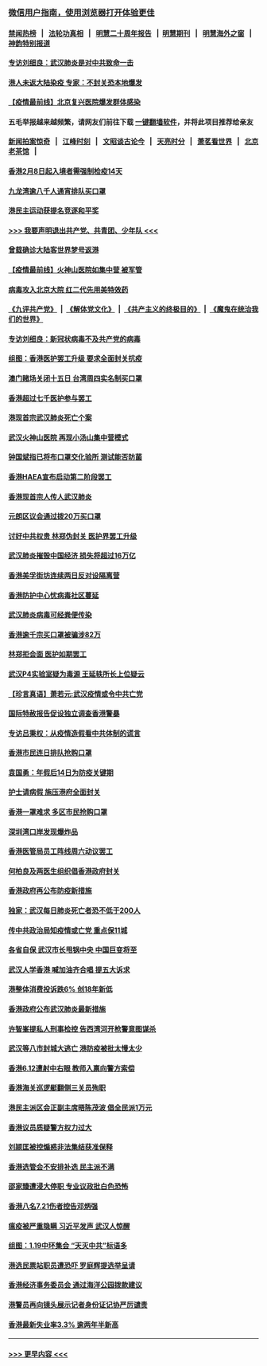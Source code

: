 ### [微信用户指南，使用浏览器打开体验更佳](https://github.com/gfw-breaker/banned-news1/blob/master/indexes/wechat-guide.md?t=0)
#### [禁闻热榜](热点新闻.md?t=0)  &nbsp;&nbsp;|&nbsp;&nbsp; [法轮功真相](https://github.com/gfw-breaker/truth/blob/master/README.md?t=0) &nbsp;&nbsp;|&nbsp;&nbsp; [明慧二十周年报告](https://github.com/gfw-breaker/mh-reports/blob/master/README.md?t=0) &nbsp;&nbsp;|&nbsp;&nbsp;[明慧期刊](https://github.com/gfw-breaker/mh-qikan) &nbsp;&nbsp;|&nbsp;&nbsp; [明慧海外之窗](https://github.com/gfw-breaker/mh-news/blob/master/README.md?t=0) &nbsp;&nbsp;|&nbsp;&nbsp; [神韵特别报道](https://github.com/gfw-breaker/mh-news/blob/master/shenyun.md?t=0)
#### [专访刘细良：武汉肺炎是对中共致命一击](../pages/nsc415/n11849934.md?t=02070622) 
#### [港人未返大陆染疫 专家：不封关恐本地爆发](../pages/nsc415/n11848021.md?t=02070622) 
#### [【疫情最前线】北京复兴医院爆发群体感染](../pages/nsc415/n11847626.md?t=02070622) 
#### 五毛举报越来越频繁，请网友们前往下载 [一键翻墙软件](https://github.com/gfw-breaker/ssr-accounts)，并将此项目推荐给亲友
#### [新闻拍案惊奇](https://github.com/gfw-breaker/banned-news1/blob/master/pages/link4.md) &nbsp;&nbsp;|&nbsp;&nbsp; [江峰时刻](https://github.com/gfw-breaker/banned-news1/blob/master/pages/link4.md) &nbsp;&nbsp;|&nbsp;&nbsp; [文昭谈古论今](https://github.com/gfw-breaker/banned-news1/blob/master/pages/link4.md) &nbsp;&nbsp;|&nbsp;&nbsp; [天亮时分](https://github.com/gfw-breaker/banned-news1/blob/master/pages/link4.md) &nbsp;&nbsp;|&nbsp;&nbsp; [萧茗看世界](https://github.com/gfw-breaker/banned-news1/blob/master/pages/link4.md) &nbsp;&nbsp;|&nbsp;&nbsp; [北京老茶馆](https://github.com/gfw-breaker/banned-news1/blob/master/pages/link4.md) &nbsp;&nbsp;|&nbsp;&nbsp; 
#### [香港2月8日起入境者需强制检疫14天](../pages/nsc415/n11847658.md?t=02070622) 
#### [九龙湾逾八千人通宵排队买口罩](../pages/nsc415/n11847647.md?t=02070622) 
#### [港民主运动获提名竞逐和平奖](../pages/nsc415/n11847633.md?t=02070622) 
#### [>>> 我要声明退出共产党、共青团、少年队 <<<](https://github.com/begood0513/goodnews/blob/master/quit/letter.md) 
#### [曾载确诊大陆客世界梦号返港](../pages/nsc415/n11847608.md?t=02070622) 
#### [【疫情最前线】火神山医院如集中营 被军管](../pages/nsc415/n11847524.md?t=02070622) 
#### [病毒攻入北京大院 红二代先用美特效药](../pages/nsc415/n11847427.md?t=02070622) 
#### [《九评共产党》](https://github.com/begood0513/9ping.md/blob/master/README.md) &nbsp;|&nbsp; [《解体党文化》](../../../../jtdwh.md/blob/master/README.md)  &nbsp;|&nbsp; [《共产主义的终极目的》](../../../../gczydzjmd.md/blob/master/README.md) &nbsp;|&nbsp; [《魔鬼在统治我们的世界》](../../../../mgztzwmdsj.md/blob/master/README.md) 
#### [专访刘细良：新冠状病毒不及共产党的病毒](../pages/nsc415/n11847164.md?t=02070622) 
#### [组图：香港医护罢工升级 要求全面封关抗疫](../pages/nsc415/n11844107.md?t=02070622) 
#### [澳门赌场关闭十五日 台湾周四实名制买口罩](../pages/nsc415/n11845083.md?t=02070622) 
#### [香港超过七千医护参与罢工](../pages/nsc415/n11845051.md?t=02070622) 
#### [港现首宗武汉肺炎死亡个案](../pages/nsc415/n11844998.md?t=02070622) 
#### [武汉火神山医院 再现小汤山集中营模式](../pages/nsc415/n11844763.md?t=02070622) 
#### [钟国斌指已将布口罩交化验所 测试能否防菌](../pages/nsc415/n11842783.md?t=02070622) 
#### [香港HAEA宣布启动第二阶段罢工](../pages/nsc415/n11842723.md?t=02070622) 
#### [香港现首宗人传人武汉肺炎](../pages/nsc415/n11842766.md?t=02070622) 
#### [元朗区议会通过拨20万买口罩](../pages/nsc415/n11842754.md?t=02070622) 
#### [讨好中共权贵 林郑伪封关 医护界罢工升级](../pages/nsc415/n11842359.md?t=02070622) 
#### [武汉肺炎摧毁中国经济 损失将超过16万亿](../pages/nsc415/n11839723.md?t=02070622) 
#### [香港美孚街坊连续两日反对设隔离营](../pages/nsc415/n11839962.md?t=02070622) 
#### [香港防护中心忧病毒社区蔓延](../pages/nsc415/n11839933.md?t=02070622) 
#### [武汉肺炎病毒可经粪便传染](../pages/nsc415/n11839939.md?t=02070622) 
#### [香港逾千宗买口罩被骗涉82万](../pages/nsc415/n11839914.md?t=02070622) 
#### [林郑拒会面 医护如期罢工](../pages/nsc415/n11839892.md?t=02070622) 
#### [武汉P4实验室疑为毒源 王延轶所长上位疑云](../pages/nsc415/n11835543.md?t=02070622) 
#### [【珍言真语】萧若元:武汉疫情或令中共亡党](../pages/nsc415/n11829394.md?t=02070622) 
#### [国际特赦报告促设独立调查香港警暴](../pages/nsc415/n11833845.md?t=02070622) 
#### [专访吕秉权：从疫情造假看中共体制的谎言](../pages/nsc415/n11833813.md?t=02070622) 
#### [香港市民连日排队抢购口罩](../pages/nsc415/n11833794.md?t=02070622) 
#### [袁国勇：年假后14日为防疫关键期](../pages/nsc415/n11831088.md?t=02070622) 
#### [护士请病假 施压港府全面封关](../pages/nsc415/n11831030.md?t=02070622) 
#### [香港一罩难求 多区市民抢购口罩](../pages/nsc415/n11831002.md?t=02070622) 
#### [深圳湾口岸发现爆炸品](../pages/nsc415/n11828802.md?t=02070622) 
#### [香港医管局员工阵线周六动议罢工](../pages/nsc415/n11828762.md?t=02070622) 
#### [何柏良及两医生组织倡香港政府封关](../pages/nsc415/n11828749.md?t=02070622) 
#### [香港政府再公布防疫新措施](../pages/nsc415/n11828716.md?t=02070622) 
#### [独家：武汉每日肺炎死亡者恐不低于200人](../pages/nsc415/n11828240.md?t=02070622) 
#### [传中共政治局知疫情或亡党 重点保11城](../pages/nsc415/n11828145.md?t=02070622) 
#### [各省自保 武汉市长甩锅中央 中国巨变将至](../pages/nsc415/n11828021.md?t=02070622) 
#### [武汉人学香港 喊加油齐合唱 提五大诉求](../pages/nsc415/n11827046.md?t=02070622) 
#### [港整体消费投诉跌6% 创18年新低](../pages/nsc415/n11817280.md?t=02070622) 
#### [香港政府公布武汉肺炎最新措施](../pages/nsc415/n11817152.md?t=02070622) 
#### [许智峯提私人刑事检控 告西湾河开枪警意图谋杀](../pages/nsc415/n11817132.md?t=02070622) 
#### [武汉等八市封城大逃亡 港防疫被批太慢太少](../pages/nsc415/n11817058.md?t=02070622) 
#### [香港6.12遭射中右眼 教师入禀向警方索偿](../pages/nsc415/n11814678.md?t=02070622) 
#### [香港海关巡逻艇翻侧三关员殉职](../pages/nsc415/n11814604.md?t=02070622) 
#### [港民主派区会正副主席晤陈茂波 倡全民派1万元](../pages/nsc415/n11814582.md?t=02070622) 
#### [香港议员质疑警方权力过大](../pages/nsc415/n11814560.md?t=02070622) 
#### [刘颕匡被控煽惑非法集结获准保释](../pages/nsc415/n11811727.md?t=02070622) 
#### [香港选管会不安排补选 民主派不满](../pages/nsc415/n11811691.md?t=02070622) 
#### [邵家臻遭浸大停职 专业议政批白色恐怖](../pages/nsc415/n11811670.md?t=02070622) 
#### [香港八名7.21伤者控告邓炳强](../pages/nsc415/n11811623.md?t=02070622) 
#### [瘟疫被严重隐瞒 习近平发声 武汉人惊醒](../pages/nsc415/n11811186.md?t=02070622) 
#### [组图：1.19中环集会 “天灭中共”标语多](../pages/nsc415/n11809514.md?t=02070622) 
#### [港选民票站职员遭恐吓 罗庭辉提选举呈请](../pages/nsc415/n11808914.md?t=02070622) 
#### [香港经济事务委员会 通过海洋公园拨款建议](../pages/nsc415/n11808906.md?t=02070622) 
#### [港警员再向镜头展示记者身份证记协严厉谴责](../pages/nsc415/n11808888.md?t=02070622) 
#### [香港最新失业率3.3% 逾两年半新高](../pages/nsc415/n11808887.md?t=02070622) 

----
#### [ >>> 更早内容 <<< ](../indexes/nsc415-earlier.md)
